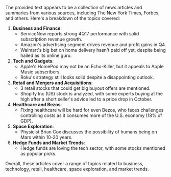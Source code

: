 The provided text appears to be a collection of news articles and summaries from various sources, including The New York Times, Forbes, and others. Here's a breakdown of the topics covered:

1. **Business and Finance**:
	* ServiceNow reports strong 4Q17 performance with solid subscription revenue growth.
	* Amazon's advertising segment drives revenue and profit gains in Q4.
	* Walmart's big bet on home delivery hasn't paid off yet, despite being hailed as its online guru.
2. **Tech and Gadgets**:
	* Apple's HomePod may not be an Echo-Killer, but it appeals to Apple Music subscribers.
	* Roku's strategy still looks solid despite a disappointing outlook.
3. **Retail and Mergers and Acquisitions**:
	* 3 retail stocks that could get big buyout offers are mentioned.
	* Shopify Inc (US) stock is analyzed, with some experts buying at the high after a short seller's advice led to a price drop in October.
4. **Healthcare and Bezos**:
	* Fixing healthcare will be hard for even Bezos, who faces challenges controlling costs as it consumes more of the U.S. economy (18% of GDP).
5. **Space Exploration**:
	* Physicist Brian Cox discusses the possibility of humans being on Mars within 10-20 years.
6. **Hedge Funds and Market Trends**:
	* Hedge funds are loving the tech sector, with some stocks mentioned as popular picks.

Overall, these articles cover a range of topics related to business, technology, retail, healthcare, space exploration, and market trends.